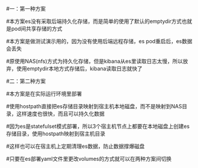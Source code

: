 #一：第一种方案

#本方案es没有采取后端持久化存储，而是简单的使用了默认的emptydir方式也就是pod间共享存储的方式

#本方案是做测试演示用的，因为没有使用后端远程存储，es pod重启后，es数据会丢失

#原使用NAS(nfs)方式为持久化存储，但是kibana从es里读取日志太慢，所以放弃，使用emptydir本地方式存储后，kibana读取日志就快了

#二：第二种方案

#本方案是在实际运行环境里部署

#使用hostpath直接把es存储目录映射到宿主机本地磁盘，而不是映射到NAS目录，这样速度也很快，而且可以持久化数据

#因为es是statefulset模式部署，所以3个宿主机节点上都要在本地磁盘上创建es存储目录，使用hostpath映射到宿主机目录

#这样也可以在宿主机上定期清理es数据，防止数据撑爆磁盘



#只要在es部署yaml文件里更改volumes的方式就可以在两种方案间切换
